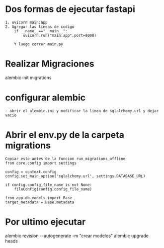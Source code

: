 # Dos formas de ejecutar fastapi
    1. uvicorn main:app
    2. Agregar las lineas de codigo 
        if __name__=="__main__":
            uvicorn.run("main:app",port=8000)
        
        Y luego correr main.py

# Realizar Migraciones

alembic init migrations

# configurar alembic
    - abrir el alembic.ini y modificar la linea de sqlalchemy.url y dejar vacio
# Abrir el env.py de la carpeta migrations
    Copiar esto antes de la funcion run_migrations_offline
    from core.config import settings

    config = context.config
    config.set_main_option('sqlalchemy.url', settings.DATABASE_URL)

    if config.config_file_name is not None:
        fileConfig(config.config_file_name)

    from app.db.models import Base
    target_metadata = Base.metadata
# Por ultimo ejecutar
alembic revision --autogenerate -m "crear modelos"
alembic upgrade heads